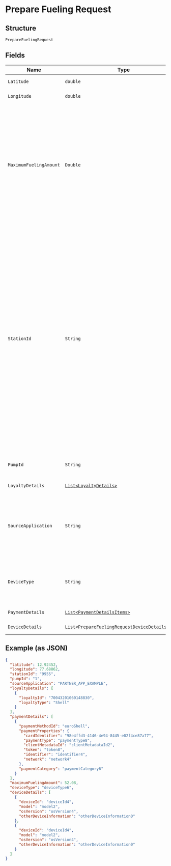 
# Prepare Fueling Request

## Structure

`PrepareFuelingRequest`

## Fields

| Name | Type | Tags | Description | Getter | Setter |
|  --- | --- | --- | --- | --- | --- |
| `Latitude` | `double` | Required | The user’s current latitude | double getLatitude() | setLatitude(double latitude) |
| `Longitude` | `double` | Required | The user’s current longitude | double getLongitude() | setLongitude(double longitude) |
| `MaximumFuelingAmount` | `Double` | Optional | The maximum fuelling amount that can be purchased. If the prepare fuelling is successful and the Customer starts fuelling their car, the pump will cut off once this threshold is reached. For B2B customers a maximum ceiling is set against their Shell Card. As a result, this can be left blank for B2B customers. If a value is provided it cannot be zero or lower and values that exceed ceiling will be ignored. | Double getMaximumFuelingAmount() | setMaximumFuelingAmount(Double maximumFuelingAmount) |
| `StationId` | `String` | Required | Expectation is that a user has to be located at a Shell petrol station in order to make this call. A user is recognised as being located at a Shell station if the user’s current location (as determined by GPS) is within 300 meters of a Shell station. Expectation is that requester will have established the Shell petrol station the user is located at prior to making this call by calling Station Locator APIs. The API will use stationId and siteCountry/GPS to verify the user is The user’s current latitude genuinely located at the specified Station. ‘mpp_station_id’ of the Station Locator API should be used. Leading ‘0’ should be dropped and only last four digits, should be used. E.G. for ‘00123’, only ‘0123’ should be used and for ‘04567’ only ‘4567’ should be used. | String getStationId() | setStationId(String stationId) |
| `PumpId` | `String` | Required | A two digit numeric number of the pump as marked on the forecourt (e.g. pump number 12) | String getPumpId() | setPumpId(String pumpId) |
| `LoyaltyDetails` | [`List<LoyaltyDetails>`](../../doc/models/loyalty-details.md) | Optional | Object containing Loyalty details | List<LoyaltyDetails> getLoyaltyDetails() | setLoyaltyDetails(List<LoyaltyDetails> loyaltyDetails) |
| `SourceApplication` | `String` | Required | The ID of the source application making this call. Each 3rd Party will be issued with its own sourceApp ID that must be specified correctly here<br><br>* 3rdParty_App_Archetype | String getSourceApplication() | setSourceApplication(String sourceApplication) |
| `DeviceType` | `String` | Optional | The type of device making this call. Permitted values for deviceType:<br><br>* car<br>* phone | String getDeviceType() | setDeviceType(String deviceType) |
| `PaymentDetails` | [`List<PaymentDetailsItems>`](../../doc/models/payment-details-items.md) | Required | Object containing Payment details | List<PaymentDetailsItems> getPaymentDetails() | setPaymentDetails(List<PaymentDetailsItems> paymentDetails) |
| `DeviceDetails` | [`List<PrepareFuelingRequestDeviceDetailsItems>`](../../doc/models/prepare-fueling-request-device-details-items.md) | Optional | Object containing device details | List<PrepareFuelingRequestDeviceDetailsItems> getDeviceDetails() | setDeviceDetails(List<PrepareFuelingRequestDeviceDetailsItems> deviceDetails) |

## Example (as JSON)

```json
{
  "latitude": 12.92452,
  "longitude": 77.68862,
  "stationId": "9955",
  "pumpId": "1",
  "sourceApplication": "PARTNER_APP_EXAMPLE",
  "loyaltyDetails": [
    {
      "loyaltyId": "70043201060148830",
      "loyaltyType": "Shell"
    }
  ],
  "paymentDetails": [
    {
      "paymentMethodId": "euroShell",
      "paymentProperties": {
        "cardIdentifier": "98e4ffd3-4146-4e94-8445-e02f4ce87a77",
        "paymentType": "paymentType8",
        "clientMetadataId": "clientMetadataId2",
        "token": "token8",
        "identifier": "identifier4",
        "network": "network4"
      },
      "paymentCategory": "paymentCategory6"
    }
  ],
  "maximumFuelingAmount": 52.08,
  "deviceType": "deviceType6",
  "deviceDetails": [
    {
      "deviceId": "deviceId4",
      "model": "model2",
      "osVersion": "osVersion4",
      "otherDeviceInformation": "otherDeviceInformation0"
    },
    {
      "deviceId": "deviceId4",
      "model": "model2",
      "osVersion": "osVersion4",
      "otherDeviceInformation": "otherDeviceInformation0"
    }
  ]
}
```

